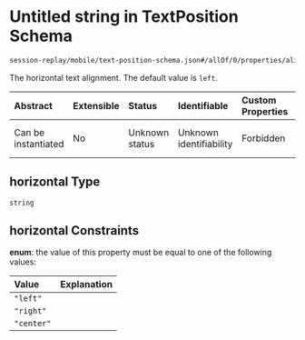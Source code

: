 # Untitled string in TextPosition Schema

```txt
session-replay/mobile/text-position-schema.json#/allOf/0/properties/alignment/properties/horizontal
```

The horizontal text alignment. The default value is `left`.

| Abstract            | Extensible | Status         | Identifiable            | Custom Properties | Additional Properties | Access Restrictions | Defined In                                                                                                   |
| :------------------ | :--------- | :------------- | :---------------------- | :---------------- | :-------------------- | :------------------ | :----------------------------------------------------------------------------------------------------------- |
| Can be instantiated | No         | Unknown status | Unknown identifiability | Forbidden         | Allowed               | Read only           | [text-position-schema.json\*](../out/session-replay/mobile/text-position-schema.json "open original schema") |

## horizontal Type

`string`

## horizontal Constraints

**enum**: the value of this property must be equal to one of the following values:

| Value      | Explanation |
| :--------- | :---------- |
| `"left"`   |             |
| `"right"`  |             |
| `"center"` |             |
